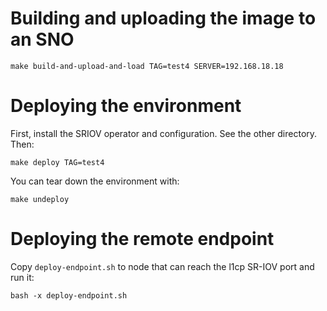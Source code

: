 # Building and uploading the image to an SNO

```
make build-and-upload-and-load TAG=test4 SERVER=192.168.18.18
```

# Deploying the environment

First, install the SRIOV operator and configuration. See the other directory. Then:
```
make deploy TAG=test4
```

You can tear down the environment with:
```
make undeploy
```

# Deploying the remote endpoint

Copy `deploy-endpoint.sh` to node that can reach the l1cp SR-IOV port and run it:
```
bash -x deploy-endpoint.sh
```
